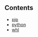 ## Contents

* [pip](https://bazelbuild.github.io/rules_python/pip.html)
* [python](https://bazelbuild.github.io/rules_python/python.html)
* [whl](https://bazelbuild.github.io/rules_python/whl.html)

